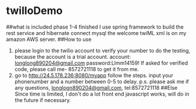 # twilloDemo
##what is included
phase 1-4 finished
I use spring framework to build the rest service
and hibernate connect mysql
the welcome twiML xml is on my amazon AWS server.
##How to use
1. please login to the twilio account to verify your number to do the testing, because the account is a trial account.
account: longlong890204@gmail.com
password:Llmm14159!
If asked for verified code, please call me- 8572721118 to get it from me.
2. go to http://24.5.178.236:8080/myapp
follow the steps. input your phonenumber and a number between 0-5 to delay.
p.s. please ask me if any questions, longlogn890204@gmail.com, tel:8572721118
##Else
Since time is limited, I don't do a lot front end javascript works, will do in the future if necessary.

